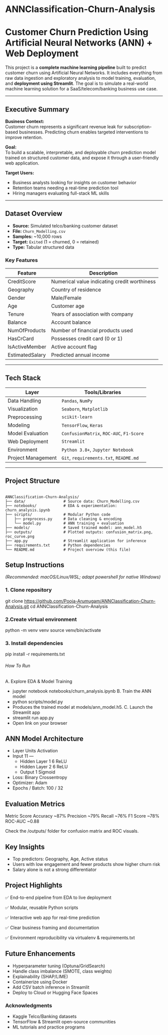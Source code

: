 # ANNClassification-Churn-Analysis

# Customer Churn Prediction Using Artificial Neural Networks (ANN) + Web Deployment

This project is a **complete machine learning pipeline** built to predict customer churn using Artificial Neural Networks. It includes everything from raw data ingestion and exploratory analysis to model training, evaluation, and **deployment using Streamlit**. The goal is to simulate a real-world machine learning solution for a SaaS/telecom/banking business use case.

---

## Executive Summary

**Business Context:**  
Customer churn represents a significant revenue leak for subscription-based businesses. Predicting churn enables targeted interventions to improve retention.

**Goal:**  
To build a scalable, interpretable, and deployable churn prediction model trained on structured customer data, and expose it through a user-friendly web application.

**Target Users:**  
- Business analysts looking for insights on customer behavior  
- Retention teams needing a real-time prediction tool  
- Hiring managers evaluating full-stack ML skills

---

## Dataset Overview

- **Source:** Simulated telco/banking customer dataset
- **File:** `Churn_Modelling.csv`
- **Samples:** ~10,000 rows
- **Target:** `Exited` (1 = churned, 0 = retained)
- **Type:** Tabular structured data

### Key Features

| Feature          | Description                             |
|------------------|-----------------------------------------|
| CreditScore      | Numerical value indicating credit worthiness |
| Geography        | Country of residence                    |
| Gender           | Male/Female                             |
| Age              | Customer age                            |
| Tenure           | Years of association with company       |
| Balance          | Account balance                         |
| NumOfProducts    | Number of financial products used       |
| HasCrCard        | Possesses credit card (0 or 1)          |
| IsActiveMember   | Active account flag                     |
| EstimatedSalary  | Predicted annual income                 |

---

## Tech Stack

| Layer               | Tools/Libraries                        |
|---------------------|----------------------------------------|
| Data Handling       | `Pandas`, `NumPy`                      |
| Visualization       | `Seaborn`, `Matplotlib`                |
| Preprocessing       | `scikit-learn`                         |
| Modeling            | `TensorFlow`, `Keras`                  |
| Model Evaluation    | `ConfusionMatrix`, `ROC-AUC`, `F1-Score` |
| Web Deployment      | `Streamlit`                            |
| Environment         | `Python 3.8+`, `Jupyter Notebook`      |
| Project Management  | `Git`, `requirements.txt`, `README.md` |

---

## Project Structure

```text

ANNClassification-Churn-Analysis/
├── data/                 # Source data: Churn_Modelling.csv
├── notebooks/            # EDA & experimentation: churn_analysis.ipynb
├── scripts/              # Modular Python code
│   ├── preprocess.py     # Data cleaning & encoding
│   └── model.py          # ANN training + evaluation
├── models/               # Saved trained model: ann_model.h5
├── outputs/              # Plotted outputs: confusion_matrix.png, roc_curve.png
├── app.py                # Streamlit application for inference
├── requirements.txt      # Python dependencies
└── README.md             # Project overview (this file)

```

##  Setup Instructions  
*(Recommended: macOS/Linux/WSL; adapt powershell for native Windows)*

### 1. Clone repository  

git clone https://github.com/Pooja-Arumugam/ANNClassification-Churn-Analysis.git
cd ANNClassification-Churn-Analysis

### 2.Create virtual environment

python -m venv venv
source venv/bin/activate

### 3. Install dependencies

pip install -r requirements.txt
###### How To Run
A. Explore EDA & Model Training
- jupyter notebook notebooks/churn_analysis.ipynb
B. Train the ANN model
- python scripts/model.py
- Produces the trained model at models/ann_model.h5.
C. Launch the Streamlit app
- streamlit run app.py
- Open link on your browser

## ANN Model Architecture
- Layer	Units	Activation
- Input	11	—
  - Hidden Layer 1	6	ReLU
  - Hidden Layer 2	6	ReLU
  - Output	1	Sigmoid
- Loss: Binary Crossentropy
- Optimizer: Adam
- Epochs / Batch: 100 / 32

## Evaluation Metrics
Metric	Score
Accuracy	~87%
Precision	~79%
Recall	~76%
F1 Score	~78%
ROC-AUC	~0.88

Check the /outputs/ folder for confusion matrix and ROC visuals.

## Key Insights
- Top predictors: Geography, Age, Active status
- Users with low engagement and fewer products show higher churn risk
- Salary alone is not a strong differentiator

## Project Highlights
✅ End-to-end pipeline from EDA to live deployment

✅ Modular, reusable Python scripts

✅ Interactive web app for real-time prediction

✅ Clear business framing and documentation

✅ Environment reproducibility via virtualenv & requirements.txt

## Future Enhancements
- Hyperparameter tuning (Optuna/GridSearch)
- Handle class imbalance (SMOTE, class weights)
- Explainability (SHAP/LIME)
- Containerize using Docker
- Add CSV batch inference in Streamlit
- Deploy to Cloud or Hugging Face Spaces


### Acknowledgments
- Kaggle Telco/Banking datasets
- TensorFlow & Streamlit open-source communities
- ML tutorials and practice programs
